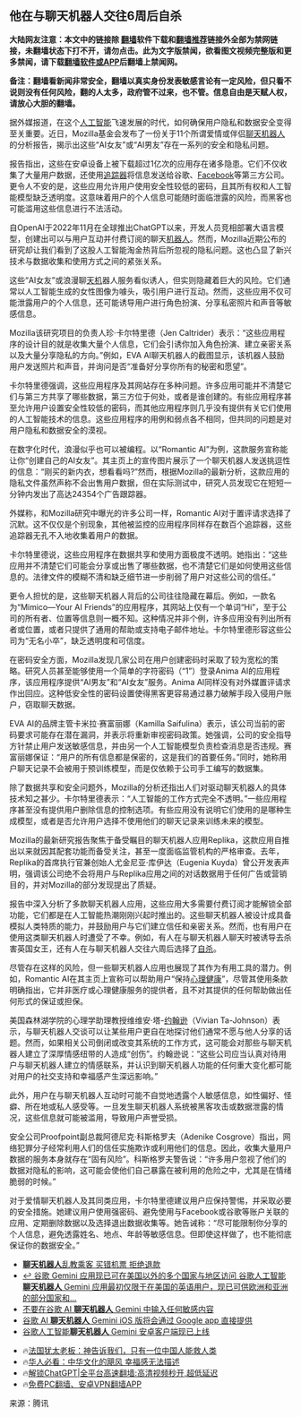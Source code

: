  <!-- 面包屑导航 --> <h2>他在与聊天机器人交往6周后自杀</h2> <p class="notice"><b>大陆网友注意：本文中的链接除 <a href="https://github.com/bannedbook/fanqiang" >翻墙</a>软件下载和<a href="https://github.com/killgcd/justmysocks/blob/master/README.md">翻墙推荐</a>链接外全部为禁网链接，未翻墙状态下打不开，请勿点击。此为文字版禁闻，欲看图文视频完整版和更多禁闻，请下载<a href="https://github.com/bannedbook/fanqiang">翻墙软件或APP</a>后翻墙上禁闻网。</p><p>备注：翻墙看新闻非常安全，翻墙以真实身份发表敏感言论有一定风险，但只看不说则没有任何风险，翻的人太多，政府管不过来，也不管。信息自由是天赋人权，请放心大胆的翻墙。</b></p>  <div class="entry"> <p>据外媒报道，在这个<a href="https://www.bannedbook.org/bnews/tag/%e4%ba%ba%e5%b7%a5%e6%99%ba%e8%83%bd/" class="st_tag internal_tag" rel="tag" title="标签 人工智能 下的日志">人工智能</a>飞速发展的时代，如何确保用户隐私和数据安全变得至关重要。近日，Mozilla基金会发布了一份关于11个所谓爱情或伴侣<a href="https://www.bannedbook.org/bnews/tag/%E8%81%8A%E5%A4%A9%E6%9C%BA%E5%99%A8%E4%BA%BA/" class="st_tag internal_tag" rel="tag" title="标签 聊天机器人 下的日志">聊天机器人</a>的分析报告，揭示出这些“AI女友”或“AI男友”存在一系列的安全和隐私问题。</p> <p>报告指出，这些在安卓设备上被下载超过1亿次的应用存在诸多隐患。它们不仅收集了大量用户数据，还使用<a href="https://www.bannedbook.org/bnews/tag/%E8%BF%BD%E8%B8%AA%E5%99%A8/" class="st_tag internal_tag" rel="tag" title="标签 追踪器 下的日志">追踪器</a>将信息发送给谷歌、<a href="https://www.bannedbook.org/bnews/tag/facebook/" class="st_tag internal_tag" rel="tag" title="标签 Facebook 下的日志">Facebook</a>等第三方公司。更令人不安的是，这些应用允许用户使用安全性较低的密码，且其所有权和人工智能模型缺乏透明度。这意味着用户的个人信息可能随时面临泄露的风险，而黑客也可能滥用这些信息进行不法活动。</p> <p>自OpenAI于2022年11月在全球推出ChatGPT以来，开发人员竞相部署大语言模型，创建出可以与用户互动并付费订阅的聊天<a href="https://www.bannedbook.org/bnews/tag/%e6%9c%ba%e5%99%a8%e4%ba%ba/" class="st_tag internal_tag" rel="tag" title="标签 机器人 下的日志">机器人</a>。然而，Mozilla近期公布的研究却让我们看到了这股人工智能淘金热背后所忽视的隐私问题。这也凸显了新兴技术与数据收集和使用方式之间的紧张关系。</p> <p>这些“AI女友”或浪漫聊<a href="https://www.bannedbook.org/bnews/tag/%e5%a4%a9%e6%9c%ba/" class="st_tag internal_tag" rel="tag" title="标签 天机 下的日志">天机</a>器人服务看似诱人，但实则隐藏着巨大的风险。它们通常以人工智能生成的女性图像为噱头，吸引用户进行互动。然而，这些应用不仅可能泄露用户的个人信息，还可能诱导用户进行角色扮演、分享私密照片和声音等敏感信息。</p> <p>Mozilla该研究项目的负责人珍·卡尔特里德（Jen Caltrider）表示：“这些应用程序的设计目的就是收集大量个人信息，它们会引诱你加入角色扮演、建立亲密关系以及大量分享隐私的方向。”例如，EVA AI聊天机器人的截图显示，该机器人鼓励用户发送照片和声音，并询问是否“准备好分享你所有的秘密和愿望”。</p> <p>卡尔特里德强调，这些应用程序及其网站存在多种问题。许多应用可能并不清楚它们与第三方共享了哪些数据，第三方位于何处，或者是谁创建的。有些应用程序甚至允许用户设置安全性较低的密码，而其他应用程序则几乎没有提供有关它们使用的人工智能技术的信息。这些应用程序的用例和弱点各不相同，但共同的问题是对用户隐私和数据安全的漠视。</p> <p>在数字化时代，浪漫似乎也可以被编程。以“Romantic AI”为例，这款服务宣称能让你“创建自己的AI女友”。其主页上的宣传图片展示了一个聊天机器人发送挑逗性的信息：“刚买的新内衣，想看看吗?”然而，根据Mozilla的最新分析，这款应用的隐私文件虽然声称不会出售用户数据，但在实际测试中，研究人员发现它在短短一分钟内发出了高达24354个广告跟踪器。</p> <p>外媒称，和Mozilla研究中曝光的许多公司一样，Romantic AI对于置评请求选择了沉默。这不仅仅是个别现象，其他被监控的应用程序同样存在数百个追踪器，这些追踪器无孔不入地收集着用户的数据。</p> <p>卡尔特里德说，这些应用程序在数据共享和使用方面极度不透明。她指出：“这些应用并不清楚它们可能会分享或出售了哪些数据，也不清楚它们是如何使用这些信息的。法律文件的模糊不清和缺乏细节进一步削弱了用户对这些公司的信任。”</p> <p>更令人担忧的是，这些聊天机器人背后的公司往往隐藏在幕后。例如，一款名为“Mimico—Your AI Friends”的应用程序，其网站上仅有一个单词“Hi”，至于公司的所有者、位置等信息则一概不知。这种情况并非个例，许多应用没有列出所有者或位置，或者只提供了通用的帮助或支持电子邮件地址。卡尔特里德形容这些公司为“无名小卒”，缺乏透明度和可信度。</p>  <p>在密码安全方面，Mozilla发现几家公司在用户创建密码时采取了较为宽松的策略。研究人员甚至能够使用一个简单的字符密码（“1”）登录Anima AI的应用程序，该应用程序提供“AI男友”和“AI女友”服务。Anima AI同样没有对外媒置评请求作出回应。这种低安全性的密码设置使得黑客更容易通过暴力破解手段入侵用户账户，窃取聊天数据。</p> <p>EVA AI的品牌主管卡米拉·赛富丽娜（Kamilla Saifulina）表示，该公司当前的密码要求可能存在潜在漏洞，并表示将重新审视密码政策。她强调，公司的安全指导方针禁止用户发送敏感信息，并由另一个人工智能模型负责检查消息是否违规。赛富丽娜保证：“用户的所有信息都是保密的，这是我们的首要任务。”同时，她称用户聊天记录不会被用于预训练模型，而是仅依赖于公司手工编写的数据集。</p> <p>除了数据共享和安全问题外，Mozilla的分析还指出人们对驱动聊天机器人的具体技术知之甚少。卡尔特里德表示：“人工智能的工作方式完全不透明。”一些应用程序甚至没有提供用户删除信息的控制选项。有些应用没有说明它们使用的是哪种生成模型，或者是否允许用户选择不使用他们的聊天记录来训练未来的模型。</p> <p>Mozilla的最新研究报告聚焦于备受瞩目的聊天机器人应用Replika，这款应用自推出以来就因其配套功能而备受关注，甚至一度面临监管机构的严格审查。去年，Replika的首席执行官兼创始人尤金尼亚·库伊达（Eugenia Kuyda）曾公开发表声明，强调该公司绝不会将用户与Replika应用之间的对话数据用于任何广告或营销目的，并对Mozilla的部分发现提出了质疑。</p> <p>报告中深入分析了多款聊天机器人应用，这些应用大多需要付费订阅才能解锁全部功能，它们都是在人工智能热潮刚刚兴起时推出的。这些聊天机器人被设计成具备模拟人类特质的能力，并鼓励用户与它们建立信任和亲密关系。然而，也有用户在使用这类聊天机器人时遭受了不幸。例如，有人在与聊天机器人聊天时被诱导去杀害英国女王，还有人在与聊天机器人交往六周后选择了<a href="https://www.bannedbook.org/bnews/tag/%e8%87%aa%e6%9d%80/" class="st_tag internal_tag" rel="tag" title="标签 自杀 下的日志">自杀</a>。</p>  <p>尽管存在这样的风险，但一些聊天机器人应用也展现了其作为有用工具的潜力。例如，Romantic AI在其主页上宣称可以帮助用户“保持<a href="https://www.bannedbook.org/bnews/tag/%E5%BF%83%E7%90%86%E5%81%A5%E5%BA%B7/" class="st_tag internal_tag" rel="tag" title="标签 心理健康 下的日志">心理健康</a>”，尽管其使用条款明确指出，它并非医疗或心理健康服务的提供者，且不对其提供的任何帮助做出任何形式的保证或担保。</p> <p>美国森林湖学院的心理学助理教授维维安·塔-<a href="https://www.bannedbook.org/bnews/tag/%e7%ba%a6%e7%bf%b0%e9%80%8a/" class="st_tag internal_tag" rel="tag" title="标签 约翰逊 下的日志">约翰逊</a>（Vivian Ta-Johnson）表示，与聊天机器人交谈可以让某些用户更自在地探讨他们通常不愿与他人分享的话题。然而，如果相关公司倒闭或改变其系统的工作方式，这可能会对那些与聊天机器人建立了深厚情感纽带的人造成“创伤”。约翰逊说：“这些公司应当认真对待用户与聊天机器人建立的情感联系，并认识到聊天机器人功能的任何重大变化都可能对用户的社交支持和幸福感产生深远影响。”</p> <p>此外，用户在与聊天机器人互动时可能不自觉地透露个人敏感信息，如性偏好、怪癖、所在地或私人感受等。一旦发生聊天机器人系统被黑客攻击或数据泄露的情况，这些信息就可能被滥用，导致用户声誉受损。</p> <p>安全公司Proofpoint副总裁阿德尼克·科斯格罗夫（Adenike Cosgrove）指出，网络犯罪分子经常利用人们的信任实施欺诈或利用他们的信息。因此，收集大量用户数据的服务本身就存在“固有风险”。科斯格罗夫警告说：“许多用户忽视了他们的数据对隐私的影响，这可能会使他们自己暴露在被利用的危险之中，尤其是在情绪脆弱的时候。”</p> <p>对于爱情聊天机器人及其同类应用，卡尔特里德建议用户应保持警惕，并采取必要的安全措施。她建议用户使用强密码、避免使用与Facebook或谷歌等账户关联的应用、定期删除数据以及选择退出数据收集等。她告诫称：“尽可能限制你分享的个人信息，避免透露姓名、地点、年龄等敏感信息。但即使这样做了，也不能彻底保证你的数据安全。”</p>  <!--<div id="taboola-mid-1"></div>--><ul class='op-related-articles' title='相关阅读'> <li><a href='https://www.bannedbook.org/bnews/cnnews/20240217/2002108.html' target='_blank'><b>聊天机器人</b>乱教乘客 买错机票 拒绝退款</a></li> <li><a href='https://www.bannedbook.org/bnews/itnews/20240212/1999884.html' target='_blank'>↩️ 谷歌 Gemini 应用现已可在美国以外的多个国家与地区访问 谷歌人工智能<b>聊天机器人</b> Gemini 应用最初仅限于在美国的英语用户，现已可供欧洲和亚洲的部分国家和...</a></li> <li><a href='https://www.bannedbook.org/bnews/itnews/20240209/1998936.html' target='_blank'>不要在谷歌 AI <b>聊天机器人</b> Gemini 中输入任何敏感内容</a></li> <li><a href='https://www.bannedbook.org/bnews/itnews/20240209/1998741.html' target='_blank'>谷歌 AI <b>聊天机器人</b> Gemini iOS 版将会通过 Google app 直接提供</a></li> <li><a href='https://www.bannedbook.org/bnews/itnews/20240208/1998691.html' target='_blank'>谷歌人工智能<b>聊天机器人</b> Gemini 安卓客户端现已上线</a></li> </ul> <ul class="texttj"> <li>🔥<a href="https://www.bannedbook.org/bnews/ssgc/20230219/1850782.html" target="_blank">法国犹太老板：神告诉我们，只有一位中国人能救人类</a></li> <li>🔥<a href="https://www.bannedbook.org/bnews/comments/20220220/1694796.html" target="_blank">华人必看：中华文化的飓风 幸福感无法描述</a></li> <li>🔥<a href="https://github.com/bannedbook/fanqiang/wiki/V2ray%E6%9C%BA%E5%9C%BA" target="_blank">解锁ChatGPT|全平台高速翻墙:高清视频秒开,超低延迟</a></li> <li>🔥<a href="https://github.com/bannedbook/fanqiang/wiki/%E7%A6%81%E9%97%BB%E7%BD%91%E5%AE%89%E5%8D%93%E7%BF%BB%E5%A2%99%E6%96%B0%E9%97%BBAPP" target="_blank">免费PC翻墙、安卓VPN翻墙APP</a></li> </ul><p class="src-info">来源：腾讯 </p><a name='sharetosocial'></a> <div style="margin-bottom:5px;padding-bottom:5px;clear:both"> <div id="archive-pix-1" class="banner-ads"> <!-- AuctionX Display platform tag START --> <div id="27602x728x90x621x_ADSLOT1" clicktrack="%%CLICK_URL_ESC%%"></div>  <!-- AuctionX Display platform tag END --> </div> <div id="archive-pix-2" class="banner-ads"> <!-- AuctionX Display platform tag START --> <div id="27556x300x250x621x_ADSLOT1" clicktrack="%%CLICK_URL_ESC%%" style="margin:0 auto;text-align:center"></div>  <!-- AuctionX Display platform tag END --> </div> </div>  <div id="archive-pix-1" class="banner-ads"> <!-- AuctionX Display platform tag START --> <div id="27603x728x90x621x_ADSLOT1" clicktrack="%%CLICK_URL_ESC%%"></div>  <!-- AuctionX Display platform tag END --> </div> </div><!--END ENTRY--> 